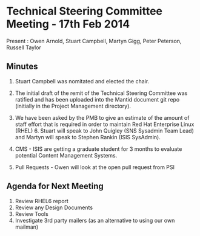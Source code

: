 Technical Steering Committee Meeting - 17th Feb 2014
====================================================

Present : Owen Arnold, Stuart Campbell, Martyn Gigg, Peter Peterson, Russell Taylor

Minutes
-------

 1) Stuart Campbell was nomitated and elected the chair.
 
 2) The initial draft of the remit of the Technical Steering Committee was ratified and has been uploaded into the Mantid document git repo (initially in the Project Management directory).
 
 3) We have been asked by the PMB to give an estimate of the amount of staff effort that is required in order to maintain Red Hat Enterprise Linux (RHEL) 6.  Stuart will speak to John Quigley (SNS Sysadmin Team Lead) and Martyn will speak to Stephen Rankin (ISIS SysAdmin).
 
 4) CMS - ISIS are getting a graduate student for 3 months to evaluate potential Content Management Systems.
 
 5) Pull Requests - Owen will look at the open pull request from PSI
 
Agenda for Next Meeting
-----------------------

 1) Review RHEL6 report
 2) Review any Design Documents
 3) Review Tools
 4) Investigate 3rd party mailers (as an alternative to using our own mailman)
 
 
